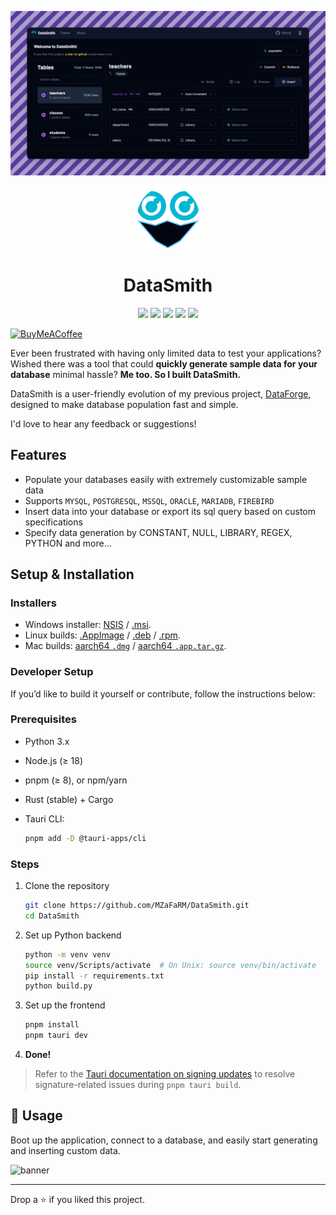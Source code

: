 
![banner.png](./banner.png)

<div align="center">
  <img src="./app-icon.png" width="100px" />
  <h1>DataSmith</h1>
</div>


<p align="center">
  <img src="https://img.shields.io/badge/mysql-4479A1.svg?style=for-the-badge&logo=mysql&logoColor=white"/>
  <img src="https://img.shields.io/badge/postgres-%23316192.svg?style=for-the-badge&logo=postgresql&logoColor=white"/>
  <img src="https://img.shields.io/badge/MariaDB-003545?style=for-the-badge&logo=mariadb&logoColor=white"/>
  <img src="https://img.shields.io/badge/Microsoft%20SQL%20Server-CC2927?style=for-the-badge&logo=microsoft%20sql%20server&logoColor=white"/>
  <img src="https://img.shields.io/badge/firebase-a08021?style=for-the-badge&logo=firebase&logoColor=ffcd34"/>
</p>

[![BuyMeACoffee](https://img.shields.io/badge/Buy%20Me%20a%20Coffee-ffdd00?style=for-the-badge&logo=buy-me-a-coffee&logoColor=black)](https://www.buymeacoffee.com/mzafarm)

Ever been frustrated with having only limited data to test your applications?
Wished there was a tool that could **quickly generate sample data for your database** minimal hassle?
**Me too. So I built DataSmith.**

DataSmith is a user-friendly evolution of my previous project, [DataForge](https://github.com/MZaFaRM/DataForge), designed to make database population fast and simple.

I'd love to hear any feedback or suggestions!

## Features

- Populate your databases easily with extremely customizable sample data
- Supports `MYSQL`, `POSTGRESQL`, `MSSQL`, `ORACLE`, `MARIADB`, `FIREBIRD`
- Insert data into your database or export its sql query based on custom specifications
- Specify data generation by CONSTANT, NULL, LIBRARY, REGEX, PYTHON and more...

## Setup & Installation

### Installers

* Windows installer: [NSIS](https://github.com/MZaFaRM/DataSmith/releases/latest/download/DataSmith_1.9.0_x64-setup.exe) / [.msi](https://github.com/MZaFaRM/DataSmith/releases/latest/download/DataSmith_1.9.0_x64_en-US.msi).
* Linux builds: [.AppImage](https://github.com/MZaFaRM/DataSmith/releases/latest/download/DataSmith_1.9.0_amd64.AppImage) / [.deb](https://github.com/MZaFaRM/DataSmith/releases/latest/download/DataSmith_1.9.0_amd64.deb) / [.rpm](https://github.com/MZaFaRM/DataSmith/releases/latest/download/DataSmith-1.9.0-1.x86_64.rpm).
* Mac builds: [aarch64 `.dmg`](https://github.com/MZaFaRM/DataSmith/releases/latest/download/DataSmith_1.9.0_aarch64.dmg) / [aarch64 `.app.tar.gz`](https://github.com/MZaFaRM/DataSmith/releases/latest/download/DataSmith_aarch64.app.tar.gz).

### Developer Setup

If you’d like to build it yourself or contribute, follow the instructions below:

### Prerequisites

- Python 3.x
- Node.js (≥ 18)
- pnpm (≥ 8), or npm/yarn
- Rust (stable) + Cargo
- Tauri CLI:

  ```bash
  pnpm add -D @tauri-apps/cli
  ```

### Steps

1. Clone the repository

   ```bash
   git clone https://github.com/MZaFaRM/DataSmith.git
   cd DataSmith
   ```

2. Set up Python backend

   ```bash
   python -m venv venv
   source venv/Scripts/activate  # On Unix: source venv/bin/activate
   pip install -r requirements.txt
   python build.py
   ```

3. Set up the frontend

   ```bash
   pnpm install
   pnpm tauri dev
   ```

4. **Done!**

> Refer to the [Tauri documentation on signing updates](https://v2.tauri.app/plugin/updater/#signing-updates) to resolve signature-related issues during `pnpm tauri build`.

## 🚀 Usage

Boot up the application, connect to a database, and easily start generating and inserting custom data.

![banner](https://github.com/user-attachments/assets/c3a20074-a519-4b2e-8119-8f6ad1bf4968)

---

Drop a ⭐  if you liked this project. 

